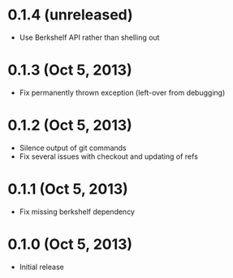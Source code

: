 
# 0.1.4 (unreleased)

* Use Berkshelf API rather than shelling out

# 0.1.3 (Oct 5, 2013)

* Fix permanently thrown exception (left-over from debugging)

# 0.1.2 (Oct 5, 2013)

* Silence output of git commands
* Fix several issues with checkout and updating of refs

# 0.1.1 (Oct 5, 2013)

* Fix missing berkshelf dependency

# 0.1.0 (Oct 5, 2013)

* Initial release

